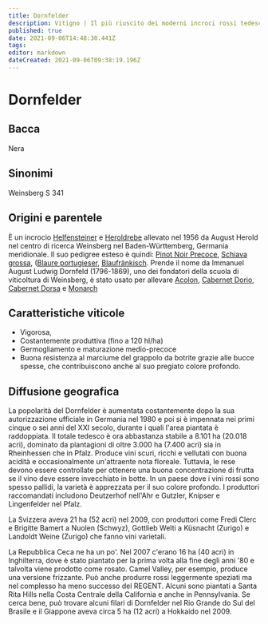 ```yaml
---
title: Dornfelder
description: Vitigno | Il più riuscito dei moderni incroci rossi tedeschi, che produce vini scuri e vellutati.
published: true
date: 2021-09-06T14:48:30.441Z
tags: 
editor: markdown
dateCreated: 2021-09-06T09:38:19.196Z
---
```


# Dornfelder

## Bacca
Nera

## Sinonimi
Weinsberg S 341

## Origini e parentele
È un incrocio [Helfensteiner](/vitigni/helfensteiner) e [Heroldrebe](/vitigni/heroldrebe) allevato nel 1956 da August Herold nel centro di ricerca Weinsberg nel Baden-Württemberg, Germania meridionale. Il suo pedigree esteso è quindi: [Pinot Noir Precoce](/vitigni/Francia/pinot-noir-precoce), [Schiava grossa](/vitigni/Italia/schiava-grossa), ([Blaure portugieser](/vitigni/Austria/blauer-portugieser), [Blaufränkisch](/vitigni/Austria/blaufrankisch). Prende il nome da Immanuel August Ludwig Dornfeld (1796-1869), uno dei fondatori della scuola di viticoltura di Weinsberg, è stato usato per allevare [Acolon](/vitigni/acolon), [Cabernet Dorio](/vitigni/Francia/cabernet-dorio), [Cabernet Dorsa](/vitigni/Francia/cabernet-dorsa) e [Monarch](/vitigni/monarch)

## Caratteristiche viticole

- Vigorosa, 
- Costantemente produttiva (fino a 120 hl/ha)
- Germogliamento e maturazione medio-precoce 
- Buona resistenza al marciume del grappolo da botrite grazie alle bucce spesse, che contribuiscono anche al suo pregiato colore profondo.

## Diffusione geografica 

La popolarità del Dornfelder è aumentata costantemente dopo la sua autorizzazione ufficiale in Germania nel 1980 e poi si è impennata nei primi cinque o sei anni del XXI secolo, durante i quali l'area piantata è raddoppiata. Il totale tedesco è ora abbastanza stabile a 8.101 ha (20.018 acri), dominato da piantagioni di oltre 3.000 ha (7.400 acri) sia in Rheinhessen che in Pfalz. Produce vini scuri, ricchi e vellutati con buona acidità e occasionalmente un'attraente nota floreale. Tuttavia, le rese devono essere controllate per ottenere una buona concentrazione di frutta se il vino deve essere invecchiato in botte. In un paese dove i vini rossi sono spesso pallidi, la varietà è apprezzata per il suo colore profondo. I produttori raccomandati includono Deutzerhof nell'Ahr e Gutzler, Knipser e Lingenfelder nel Pfalz.

La Svizzera aveva 21 ha (52 acri) nel 2009, con produttori come Fredi Clerc e Brigitte Bamert a Nuolen (Schwyz), Gottlieb Welti a Küsnacht (Zurigo) e Landoldt Weine (Zurigo) che fanno vini varietali.

La Repubblica Ceca ne ha un po'. Nel 2007 c'erano 16 ha (40 acri) in Inghilterra, dove è stato piantato per la prima volta alla fine degli anni '80 e talvolta viene prodotto come rosato. Camel Valley, per esempio, produce una versione frizzante. Può anche produrre rossi leggermente speziati ma nel complesso ha meno successo del REGENT. Alcuni sono piantati a Santa Rita Hills nella Costa Centrale della California e anche in Pennsylvania. Se cerca bene, può trovare alcuni filari di Dornfelder nel Rio Grande do Sul del Brasile e il Giappone aveva circa 5 ha (12 acri) a Hokkaido nel 2009.


